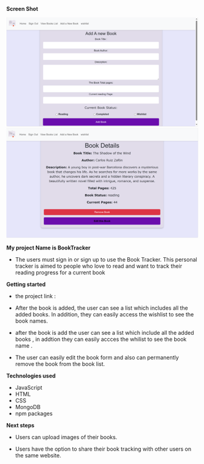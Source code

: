 **Screen Shot**

![pic](./Project2Pic1.png)
![pic](./Project2Pic2.png)

**My project Name is BookTracker**

  - The users must sign in or sign up to use the Book Tracker. This personal tracker is aimed to people who love to read and want to track their reading progress for a current book 


**Getting started**

- the project link :


- After the book is added, the user can see a list which includes all the added books. In addition, they can easily access the wishlist to see the book names.

- after the book is add the user can see a list which include all the added books , in addtion they can easily accces the whilist to see the book name .

- The user can easily edit the book form and also can permanently remove the book from the book list.



**Technologies used**
- JavaScript
- HTML 
- CSS
- MongoDB
- npm packages


**Next steps**

- Users can upload images of their books.

- Users  have the option to share their book tracking with other users on the same website. 

